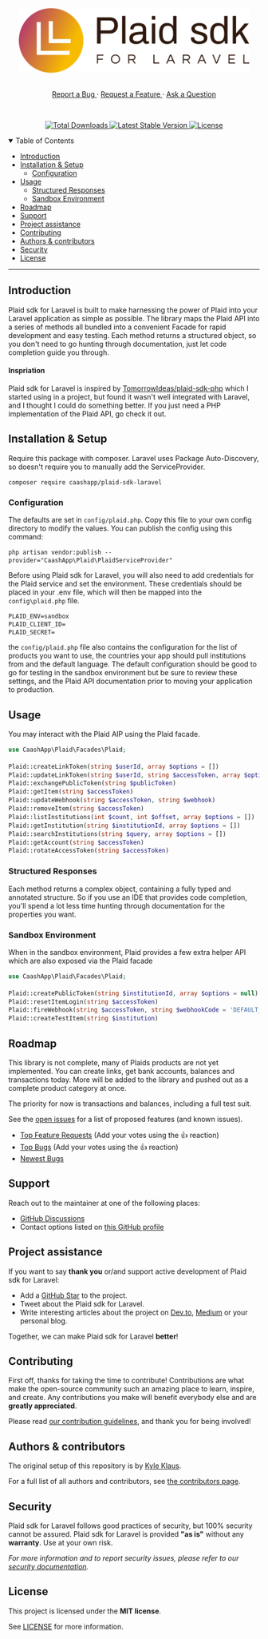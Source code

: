 <p align="center">
  <a href="https://github.com/caashapp/plaid-sdk-laravel">
    <img src="docs/images/logo.svg" alt="Plaid sdk for Laravel" height="130">
  </a>
</p>

<p align="center">
    <br />
    <a href="https://github.com/caashapp/plaid-sdk-laravel/issues/new?assignees=&labels=bug&template=01_BUG_REPORT.md&title=bug%3A+">
        Report a Bug
    </a>
    ·
    <a href="https://github.com/caashapp/plaid-sdk-laravel/issues/new?assignees=&labels=enhancement&template=02_FEATURE_REQUEST.md&title=feat%3A+">
        Request a Feature
    </a>
    ·
    <a href="https://github.com/caashapp/plaid-sdk-laravel/discussions">
        Ask a Question
    </a>
</p>

<br />

<p align="center">
    <a href="https://packagist.org/packages/caashapp/plaid-sdk-laravel/issues?q=is%3Aissue+is%3Aopen+label%3A%22help+wanted%22">
        <img src="https://img.shields.io/badge/PRs-welcome-ff69b4.svg" alt="Total Downloads">
    </a>
    <a href="https://packagist.org/packages/caashapp/plaid-sdk-laravel">
        <img src="https://img.shields.io/packagist/v/caashapp/plaid-sdk-laravel" alt="Latest Stable Version">
    </a>
    <a href="https://packagist.org/packages/caashapp/plaid-sdk-laravel">
        <img src="https://img.shields.io/packagist/l/caashapp/plaid-sdk-laravel" alt="License">
    </a>
</p>

<details open="open">
<summary>Table of Contents</summary>

- [Introduction](#introduction)
- [Installation & Setup](#installation--setup)
  - [Configuration](#configuration)
- [Usage](#usage)
  - [Structured Responses](#structured-responses)
  - [Sandbox Environment](#sandbox-environment)
- [Roadmap](#roadmap)
- [Support](#support)
- [Project assistance](#project-assistance)
- [Contributing](#contributing)
- [Authors & contributors](#authors--contributors)
- [Security](#security)
- [License](#license)

</details>

---

## Introduction

Plaid sdk for Laravel is built to make harnessing the power of Plaid into your Laravel 
application as simple as possible. The library maps the Plaid API into a series of methods
all bundled into a convenient Facade for rapid development and easy testing. Each method 
returns a structured object, so you don't need to go hunting through documentation, just let
code completion guide you through. 

#### Inspriation

Plaid sdk for Laravel is inspired by [TomorrowIdeas/plaid-sdk-php](https://github.com/TomorrowIdeas/plaid-sdk-php)
which I started using in a project, but found it wasn't well integrated with Laravel, and I 
thought I could do something better. If you just need a PHP implementation of the Plaid API, 
go check it out. 

## Installation & Setup

Require this package with composer. Laravel uses Package Auto-Discovery, so doesn't require you to manually add the ServiceProvider.

```shell
composer require caashapp/plaid-sdk-laravel
```

### Configuration

The defaults are set in `config/plaid.php`. Copy this file to your own config directory 
to modify the values. You can publish the config using this command:

```shell
php artisan vendor:publish --provider="CaashApp\Plaid\PlaidServiceProvider"
```

Before using Plaid sdk for Laravel, you will also need to add credentials for the 
Plaid service and set the environment. These credentials should be placed in your 
.env file, which will then be mapped into the `config\plaid.php` file. 

```dotenv
PLAID_ENV=sandbox
PLAID_CLIENT_ID=
PLAID_SECRET=
```

the `config/plaid.php` file also contains the configuration for the list of products
you want to use, the countries your app should pull institutions from and the 
default language. The default configuration should be good to go for testing in
the sandbox environment but be sure to review these settings, and the Plaid API 
documentation prior to moving your application to production. 

## Usage

You may interact with the Plaid AIP using the Plaid facade. 

```php
use CaashApp\Plaid\Facades\Plaid;

Plaid::createLinkToken(string $userId, array $options = [])
Plaid::updateLinkToken(string $userId, string $accessToken, array $options = [])
Plaid::exchangePublicToken(string $publicToken)
Plaid::getItem(string $accessToken)
Plaid::updateWebhook(string $accessToken, string $webhook)
Plaid::removeItem(string $accessToken)
Plaid::listInstitutions(int $count, int $offset, array $options = [])
Plaid::getInstitution(string $institutionId, array $options = [])
Plaid::searchInstitutions(string $query, array $options = [])
Plaid::getAccount(string $accessToken)
Plaid::rotateAccessToken(string $accessToken)
```

### Structured Responses

Each method returns a complex object, containing a fully typed and annotated structure. So if you
use an IDE that provides code completion, you'll spend a lot less time hunting through documentation
for the properties you want.

### Sandbox Environment

When in the sandbox environment, Plaid provides a few extra helper API which are also exposed via
the Plaid facade

```php
use CaashApp\Plaid\Facades\Plaid;

Plaid::createPublicToken(string $institutionId, array $options = null)
Plaid::resetItemLogin(string $accessToken)
Plaid::fireWebhook(string $accessToken, string $webhookCode = 'DEFAULT_UPDATE')
Plaid::createTestItem(string $institution)
```

## Roadmap

This library is not complete, many of Plaids products are not yet implemented. You can create links, 
get bank accounts, balances and transactions today. More will be added to the library and pushed out
as a complete product category at once. 

The priority for now is transactions and balances, including a full test suit. 

See the [open issues](https://github.com/caashapp/plaid-sdk-laravel/issues) for a list of proposed features (and known issues).

- [Top Feature Requests](https://github.com/caashapp/plaid-sdk-laravel/issues?q=label%3Aenhancement+is%3Aopen+sort%3Areactions-%2B1-desc) (Add your votes using the 👍 reaction)
- [Top Bugs](https://github.com/caashapp/plaid-sdk-laravel/issues?q=is%3Aissue+is%3Aopen+label%3Abug+sort%3Areactions-%2B1-desc) (Add your votes using the 👍 reaction)
- [Newest Bugs](https://github.com/caashapp/plaid-sdk-laravel/issues?q=is%3Aopen+is%3Aissue+label%3Abug)

## Support

Reach out to the maintainer at one of the following places:

- [GitHub Discussions](https://github.com/caashapp/plaid-sdk-laravel/discussions)
- Contact options listed on [this GitHub profile](https://github.com/indemnity83)

## Project assistance

If you want to say **thank you** or/and support active development of Plaid sdk for Laravel:

- Add a [GitHub Star](https://github.com/caashapp/plaid-sdk-laravel) to the project.
- Tweet about the Plaid sdk for Laravel.
- Write interesting articles about the project on [Dev.to](https://dev.to/), [Medium](https://medium.com/) or your personal blog.

Together, we can make Plaid sdk for Laravel **better**!

## Contributing

First off, thanks for taking the time to contribute! Contributions are what make the open-source community such an amazing place to learn, inspire, and create. Any contributions you make will benefit everybody else and are **greatly appreciated**.


Please read [our contribution guidelines](docs/CONTRIBUTING.md), and thank you for being involved!

## Authors & contributors

The original setup of this repository is by [Kyle Klaus](https://github.com/indemnity83).

For a full list of all authors and contributors, see [the contributors page](https://github.com/caashapp/plaid-sdk-laravel/contributors).

## Security

Plaid sdk for Laravel follows good practices of security, but 100% security cannot be assured.
Plaid sdk for Laravel is provided **"as is"** without any **warranty**. Use at your own risk.

_For more information and to report security issues, please refer to our [security documentation](docs/SECURITY.md)._

## License

This project is licensed under the **MIT license**.

See [LICENSE](LICENSE) for more information.
